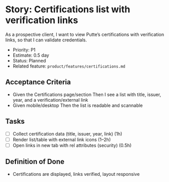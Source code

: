 # Story: Certifications list with verification links

As a prospective client, I want to view Putte’s certifications with verification links, so that I can validate credentials.

- Priority: P1
- Estimate: 0.5 day
- Status: Planned
- Related feature: `product/features/certifications.md`

## Acceptance Criteria

- Given the Certifications page/section Then I see a list with title, issuer, year, and a verification/external link
- Given mobile/desktop Then the list is readable and scannable

## Tasks

- [ ] Collect certification data (title, issuer, year, link) (1h)
- [ ] Render list/table with external link icons (1–2h)
- [ ] Open links in new tab with rel attributes (security) (0.5h)

## Definition of Done

- Certifications are displayed, links verified, layout responsive

